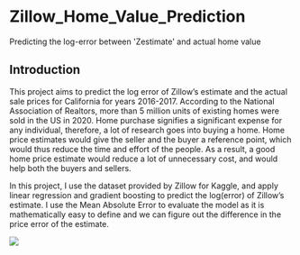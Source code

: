 # Zillow_Home_Value_Prediction
Predicting the log-error between 'Zestimate' and actual home value

## Introduction
This project aims to predict the log error of Zillow’s estimate and the actual sale prices for California for years 2016-2017. According to the National Association of Realtors, more than 5 million units of existing homes were sold in the US in 2020. Home purchase signifies a significant expense for any individual, therefore, a lot of research goes into buying a home. Home price estimates would give the seller and the buyer a reference point, which would thus reduce the time and effort of the people. As a result, a good home price estimate would reduce a lot of unnecessary cost, and would help both the buyers and sellers.

In this project, I use the dataset provided by Zillow for Kaggle, and apply linear regression and gradient boosting to predict the log(error) of Zillow’s estimate. I use the Mean Absolute Error to evaluate the model as it is mathematically easy to define and we can figure out the difference in the price error of the estimate.

![](images/)
